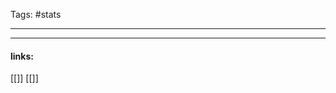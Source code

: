 
Tags: #stats 

------------------------------------------















---------------------
#### links:
[[]]
[[]]